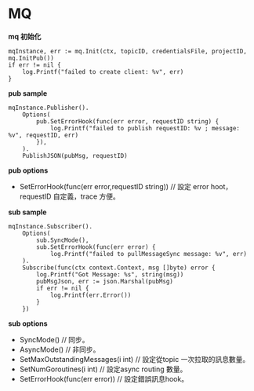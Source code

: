 # MQ

**mq 初始化**

```
mqInstance, err := mq.Init(ctx, topicID, credentialsFile, projectID, mq.InitPub())
if err != nil {
    log.Printf("failed to create client: %v", err)
}
```

**pub sample**

```
mqInstance.Publisher().
    Options(
        pub.SetErrorHook(func(err error, requestID string) {
            log.Printf("failed to publish requestID: %v ; message: %v", requestID, err)
        }),
    ).
    PublishJSON(pubMsg, requestID)
```

**pub options**
- SetErrorHook(func(err error,requestID string)) // 設定 error hoot，requestID 自定義，trace 方便。

**sub sample**

```
mqInstance.Subscriber().
    Options(
        sub.SyncMode(),
	    sub.SetErrorHook(func(err error) {
	        log.Printf("failed to pullMessageSync message: %v", err)
	).
    Subscribe(func(ctx context.Context, msg []byte) error {
	    log.Printf("Got Message: %s", string(msg))
		pubMsgJson, err := json.Marshal(pubMsg)
		if err != nil {
		    log.Printf(err.Error())
		}
    })
```
**sub options**
- SyncMode() // 同步。
- AsyncMode() // 非同步。
- SetMaxOutstandingMessages(i int) // 設定從topic 一次拉取的訊息數量。
- SetNumGoroutines(i int) // 設定async routing 數量。
- SetErrorHook(func(err error)) // 設定錯誤訊息hook。
